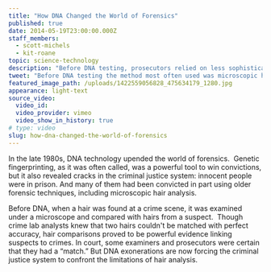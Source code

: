 ```yaml
---
title: "How DNA Changed the World of Forensics"
published: true
date: 2014-05-19T23:00:00.000Z
staff_members:
  - scott-michels
  - kit-roane
topic: science-technology
description: "Before DNA testing, prosecutors relied on less sophisticated forensic techniques, including microscopic hair analysis, to put criminals behind bars. But how reliable was hair analysis?"
tweet: "Before DNA testing the method most often used was microscopic hair analysis. But was it reliable?"
featured_image_path: /uploads/1422559056828_475634179_1280.jpg
appearance: light-text
source_video:
  video_id:
  video_provider: vimeo
  video_show_in_history: true
# type: video
slug: how-dna-changed-the-world-of-forensics
---
```


In the late 1980s, DNA technology upended the world of forensics.  Genetic fingerprinting, as it was often called, was a powerful tool to win convictions, but it also revealed cracks in the criminal justice system: innocent people were in prison. And many of them had been convicted in part using older forensic techniques, including microscopic hair analysis.

Before DNA, when a hair was found at a crime scene, it was examined under a microscope and compared with hairs from a suspect.  Though crime lab analysts knew that two hairs couldn't be matched with perfect accuracy, hair comparisons proved to be powerful evidence linking suspects to crimes. In court, some examiners and prosecutors were certain that they had a “match.” But DNA exonerations are now forcing the criminal justice system to confront the limitations of hair analysis.

